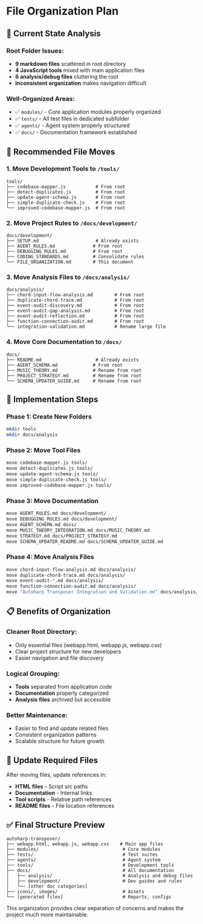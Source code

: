 # File Organization Plan

## 🎯 **Current State Analysis**

### **Root Folder Issues:**
- **9 markdown files** scattered in root directory
- **4 JavaScript tools** mixed with main application files
- **6 analysis/debug files** cluttering the root
- **Inconsistent organization** makes navigation difficult

### **Well-Organized Areas:**
- ✅ `modules/` - Core application modules properly organized
- ✅ `tests/` - All test files in dedicated subfolder
- ✅ `agents/` - Agent system properly structured
- ✅ `docs/` - Documentation framework established

## 📁 **Recommended File Moves**

### **1. Move Development Tools to `/tools/`**
```
tools/
├── codebase-mapper.js           # From root
├── detect-duplicates.js         # From root
├── update-agent-schema.js       # From root
├── simple-duplicate-check.js    # From root
└── improved-codebase-mapper.js  # From root
```

### **2. Move Project Rules to `/docs/development/`**
```
docs/development/
├── SETUP.md                     # Already exists
├── AGENT_RULES.md              # From root
├── DEBUGGING_RULES.md          # From root
├── CODING_STANDARDS.md         # Consolidate rules
└── FILE_ORGANIZATION.md        # This document
```

### **3. Move Analysis Files to `/docs/analysis/`**
```
docs/analysis/
├── chord-input-flow-analysis.md        # From root
├── duplicate-chord-trace.md            # From root
├── event-audit-discovery.md            # From root
├── event-audit-gap-analysis.md         # From root
├── event-audit-reflection.md           # From root
├── function-connection-audit.md        # From root
└── integration-validation.md           # Rename large file
```

### **4. Move Core Documentation to `/docs/`**
```
docs/
├── README.md                    # Already exists
├── AGENT_SCHEMA.md             # From root
├── MUSIC_THEORY.md             # Rename from root
├── PROJECT_STRATEGY.md         # Rename from root
└── SCHEMA_UPDATER_GUIDE.md     # Rename from root
```

## 🚀 **Implementation Steps**

### **Phase 1: Create New Folders**
```bash
mkdir tools
mkdir docs/analysis
```

### **Phase 2: Move Tool Files**
```bash
move codebase-mapper.js tools/
move detect-duplicates.js tools/
move update-agent-schema.js tools/
move simple-duplicate-check.js tools/
move improved-codebase-mapper.js tools/
```

### **Phase 3: Move Documentation**
```bash
move AGENT_RULES.md docs/development/
move DEBUGGING_RULES.md docs/development/
move AGENT_SCHEMA.md docs/
move MUSIC_THEORY_INTEGRATION.md docs/MUSIC_THEORY.md
move STRATEGY.md docs/PROJECT_STRATEGY.md
move SCHEMA_UPDATER_README.md docs/SCHEMA_UPDATER_GUIDE.md
```

### **Phase 4: Move Analysis Files**
```bash
move chord-input-flow-analysis.md docs/analysis/
move duplicate-chord-trace.md docs/analysis/
move event-audit-*.md docs/analysis/
move function-connection-audit.md docs/analysis/
move "Autoharp Transposer Integration and Validation.md" docs/analysis/integration-validation.md
```

## 📋 **Benefits of Organization**

### **Cleaner Root Directory:**
- Only essential files (webapp.html, webapp.js, webapp.css)
- Clear project structure for new developers
- Easier navigation and file discovery

### **Logical Grouping:**
- **Tools** separated from application code
- **Documentation** properly categorized
- **Analysis files** archived but accessible

### **Better Maintenance:**
- Easier to find and update related files
- Consistent organization patterns
- Scalable structure for future growth

## 🔧 **Update Required Files**

After moving files, update references in:
- **HTML files** - Script src paths
- **Documentation** - Internal links
- **Tool scripts** - Relative path references
- **README files** - File location references

## ✅ **Final Structure Preview**

```
autoharp-transposer/
├── webapp.html, webapp.js, webapp.css    # Main app files
├── modules/                               # Core modules
├── tests/                                 # Test suites
├── agents/                                # Agent system
├── tools/                                 # Development tools
├── docs/                                  # All documentation
│   ├── analysis/                          # Analysis and debug files
│   ├── development/                       # Dev guides and rules
│   └── [other doc categories]
├── icons/, images/                        # Assets
└── [generated files]                      # Reports, configs
```

This organization provides clear separation of concerns and makes the project much more maintainable.
